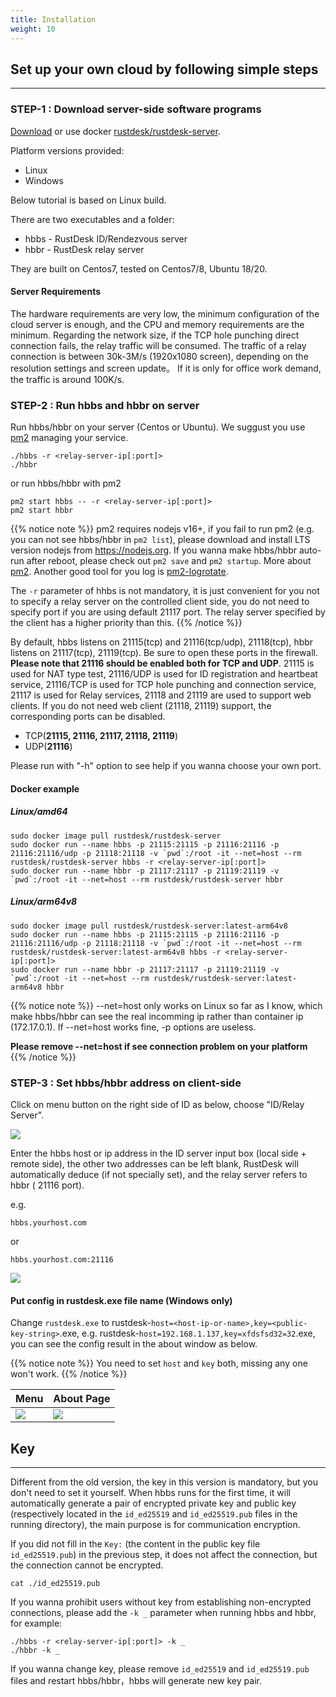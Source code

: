```yaml
---
title: Installation 
weight: 10
---
```


## Set up your own cloud by following simple steps
-----------

### STEP-1 : Download server-side software programs

[Download](https://github.com/rustdesk/rustdesk-server/) or use docker [rustdesk/rustdesk-server](https://hub.docker.com/r/rustdesk/rustdesk-server/tags).

Platform versions provided:
  - Linux
  - Windows

Below tutorial is based on Linux build.

There are two executables and a folder:
   - hbbs - RustDesk ID/Rendezvous server
   - hbbr - RustDesk relay server

They are built on Centos7, tested on Centos7/8, Ubuntu 18/20.

#### Server Requirements
The hardware requirements are very low, the minimum configuration of the cloud server is enough, and the CPU and memory requirements are the minimum. Regarding the network size, if the TCP hole punching direct connection fails, the relay traffic will be consumed. The traffic of a relay connection is between 30k-3M/s (1920x1080 screen), depending on the resolution settings and screen update。 If it is only for office work demand, the traffic is around 100K/s.


### STEP-2 : Run hbbs and hbbr on server

Run hbbs/hbbr on your server (Centos or Ubuntu). We suggust you use [pm2](https://pm2.keymetrics.io/) managing your service.

```
./hbbs -r <relay-server-ip[:port]> 
./hbbr 
```

or run hbbs/hbbr with pm2

```
pm2 start hbbs -- -r <relay-server-ip[:port]> 
pm2 start hbbr 
```

<a name="demo"></a>
{{% notice note %}}
pm2 requires nodejs v16+, if you fail to run pm2 (e.g. you can not see hbbs/hbbr in `pm2 list`), please download and install LTS version nodejs from https://nodejs.org. If you wanna make hbbs/hbbr auto-run after reboot, please check out `pm2 save` and `pm2 startup`. More about [pm2](https://pm2.keymetrics.io/docs/usage/quick-start/). Another good tool for you log is [pm2-logrotate](https://github.com/keymetrics/pm2-logrotate).

The `-r` parameter of hhbs is not mandatory, it is just convenient for you not to specify a relay server on the controlled client side, you do not need to specify port if you are using default 21117 port. The relay server specified by the client has a higher priority than this.
{{% /notice %}}

By default, hbbs listens on 21115(tcp) and 21116(tcp/udp), 21118(tcp), hbbr listens on 21117(tcp), 21119(tcp). Be sure to open these ports in the firewall. **Please note that 21116 should be enabled both for TCP and UDP**. 21115 is used for NAT type test, 21116/UDP is used for ID registration and heartbeat service, 21116/TCP is used for TCP hole punching and connection service, 21117 is used for Relay services, 21118 and 21119 are used to support web clients. If you do not need web client (21118, 21119) support, the corresponding ports can be disabled.

- TCP(**21115, 21116, 21117, 21118, 21119**)
- UDP(**21116**)

Please run with "-h" option to see help if you wanna choose your own port.

#### Docker example

##### Linux/amd64
```
sudo docker image pull rustdesk/rustdesk-server
sudo docker run --name hbbs -p 21115:21115 -p 21116:21116 -p 21116:21116/udp -p 21118:21118 -v `pwd`:/root -it --net=host --rm rustdesk/rustdesk-server hbbs -r <relay-server-ip[:port]> 
sudo docker run --name hbbr -p 21117:21117 -p 21119:21119 -v `pwd`:/root -it --net=host --rm rustdesk/rustdesk-server hbbr 
```

##### Linux/arm64v8
```
sudo docker image pull rustdesk/rustdesk-server:latest-arm64v8
sudo docker run --name hbbs -p 21115:21115 -p 21116:21116 -p 21116:21116/udp -p 21118:21118 -v `pwd`:/root -it --net=host --rm rustdesk/rustdesk-server:latest-arm64v8 hbbs -r <relay-server-ip[:port]> 
sudo docker run --name hbbr -p 21117:21117 -p 21119:21119 -v `pwd`:/root -it --net=host --rm rustdesk/rustdesk-server:latest-arm64v8 hbbr 
```

<a name="net-host"></a>

{{% notice note %}}
--net=host only works on Linux so far as I know, which make hbbs/hbbr can see the real incomming ip rather than container ip (172.17.0.1).
If --net=host works fine, -p options are useless.

**Please remove --net=host if see connection problem on your platform**
{{% /notice %}}


### STEP-3 : Set hbbs/hbbr address on client-side

Click on menu button on the right side of ID as below, choose "ID/Relay Server".

![](/docs/en/self-host/install/images/server-set-menu.png)

Enter the hbbs host or ip address in the ID server input box (local side + remote side), the other two addresses can be left blank, RustDesk will automatically deduce (if not specially set), and the relay server refers to hbbr ( 21116 port).

e.g.

```
hbbs.yourhost.com
```

or

```
hbbs.yourhost.com:21116
```

![](/docs/en/self-host/install/images/server-set-window.png)

#### Put config in rustdesk.exe file name (Windows only)

Change `rustdesk.exe` to rustdesk-`host=<host-ip-or-name>,key=<public-key-string>`.exe, e.g. rustdesk-`host=192.168.1.137,key=xfdsfsd32=32`.exe, you can see the config result in the about window as below.

{{% notice note %}}
You need to set `host` and `key` both, missing any one won't work.
{{% /notice %}}

| Menu | About Page |
| -- | -- |
![](/docs/en/self-host/install/images/aboutmenu.png) | ![](/docs/en/self-host/install/images/lic.png) |

## Key
-----------
Different from the old version, the key in this version is mandatory, but you don't need to set it yourself. When hbbs runs for the first time, it will automatically generate a pair of encrypted private key and public key (respectively located in the `id_ed25519` and `id_ed25519.pub` files in the running directory), the main purpose is for communication encryption.

If you did not fill in the `Key:` (the content in the public key file `id_ed25519.pub`) in the previous step, it does not affect the connection, but the connection cannot be encrypted. 

````
cat ./id_ed25519.pub
````

If you wanna prohibit users without key from establishing non-encrypted connections, please add the `-k _` parameter when running hbbs and hbbr, for example:
````
./hbbs -r <relay-server-ip[:port]> -k _
./hbbr -k _
````

If you wanna change key, please remove `id_ed25519` and `id_ed25519.pub` files and restart hbbs/hbbr，hbbs will generate new key pair.